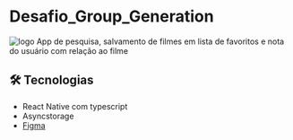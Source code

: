 # Desafio_Group_Generation
![logo](/Movie_Classifier/assets/banner.png)
 App de pesquisa, salvamento de filmes em lista de favoritos e nota do usuário com relação ao filme
## 🛠 Tecnologias
- React Native com typescript
- Asyncstorage
- [Figma](https://www.figma.com/design/ZZhjhgAJqwd6zUiLwL0AkA/Desafio?node-id=0-1&t=A9a3qPrutO4fNEOz-1)

